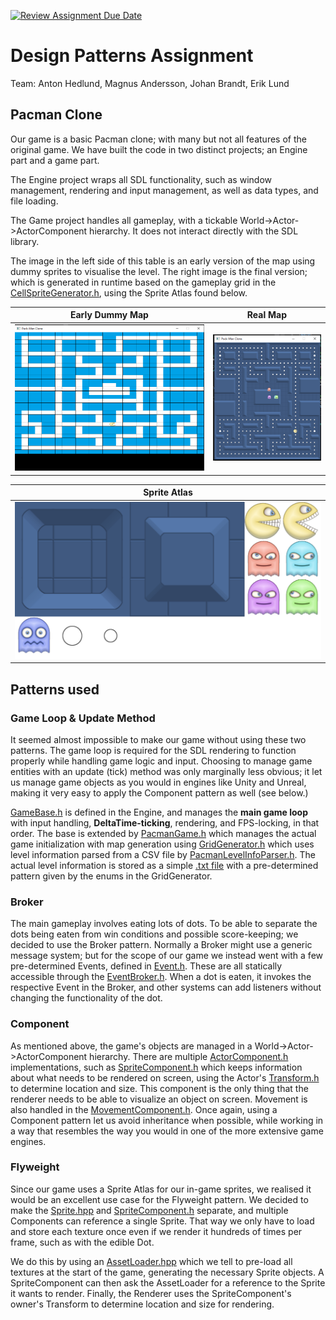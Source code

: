 [![Review Assignment Due Date](https://classroom.github.com/assets/deadline-readme-button-24ddc0f5d75046c5622901739e7c5dd533143b0c8e959d652212380cedb1ea36.svg)](https://classroom.github.com/a/XUCedPox)
# Design Patterns Assignment
Team: Anton Hedlund, Magnus Andersson, Johan Brandt, Erik Lund

## Pacman Clone
Our game is a basic Pacman clone; with many but not all features of the original game. We have built the code in two distinct projects; an Engine part and a game part. 

The Engine project wraps all SDL functionality, such as window management, rendering and input management, as well as data types, and file loading.

The Game project handles all gameplay, with a tickable World->Actor->ActorComponent hierarchy. It does not interact directly with the SDL library.

The image in the left side of this table is an early version of the map using dummy sprites to visualise the level. The right image is the final version; which is generated in runtime based on the gameplay grid in the [CellSpriteGenerator.h](PacmanClone/source/Grid/CellSpriteGenerator.h), using the Sprite Atlas found below.

| Early Dummy Map | Real Map | 
| --- | --- |
| ![Early Dummy Map](Screenshots/DummyMap.png) | ![Real Map](Screenshots/RealMap.png) 

| Sprite Atlas |
| --- | 
| ![Sprite Atlas](Screenshots/SpriteAtlasCropped.png) |



## Patterns used
### Game Loop & Update Method
It seemed almost impossible to make our game without using these two patterns. The game loop is required for the SDL rendering to function properly while handling game logic and input. Choosing to manage game entities with an update (tick) method was only marginally less obvious; it let us manage game objects as you would in engines like Unity and Unreal, making it very easy to apply the Component pattern as well (see below.)

[GameBase.h](/GameEngine/source/Engine/Game/GameBase.h) is defined in the Engine, and manages the **main game loop** with input handling, **DeltaTime-ticking**, rendering, and FPS-locking, in that order. The base is extended by [PacmanGame.h](PacmanClone/source/Game/PacmanGame.h) which manages the actual game initialization with map generation using [GridGenerator.h](PacmanClone/source/Grid/GridGenerator.h) which uses level information parsed from a CSV file by [PacmanLevelInfoParser.h](PacmanClone/source/Game/PacmanLevelInfoParser.h). The actual level information is stored as a simple [.txt file](PacmanClone/MapGenFiles/LevelInfo.txt) with a pre-determined pattern given by the enums in the GridGenerator.

### Broker
The main gameplay involves eating lots of dots. To be able to separate the dots being eaten from win conditions and possible score-keeping; we decided to use the Broker pattern. Normally a Broker might use a generic message system; but for the scope of our game we instead went with a few pre-determined Events, defined in [Event.h](PacmanClone/source/Event/Event.h). These are all statically accessible through the [EventBroker.h](PacmanClone/source/Event/EventBroker.h). When a dot is eaten, it invokes the respective Event in the Broker, and other systems can add listeners without changing the functionality of the dot.

### Component
As mentioned above, the game's objects are managed in a World->Actor->ActorComponent hierarchy. There are multiple [ActorComponent.h](PacmanClone/source/World/Actors/ActorComponent.hpp) implementations, such as [SpriteComponent.h](PacmanClone/source/World/Actors/SpriteComponent.hpp) which keeps information about what needs to be rendered on screen, using the Actor's [Transform.h](GameEngine/source/Data/Transform.hpp) to determine location and size. This component is the only thing that the renderer needs to be able to visualize an object on screen. Movement is also handled in the [MovementComponent.h](PacmanClone/source/Movement/MovementComponent.h). Once again, using a Component pattern let us avoid inheritance when possible, while working in a way that resembles the way you would in one of the more extensive game engines.

### Flyweight
Since our game uses a Sprite Atlas for our in-game sprites, we realised it would be an excellent use case for the Flyweight pattern. We decided to make the [Sprite.hpp](GameEngine/source/Data/Visuals/Sprite.hpp) and [SpriteComponent.h](PacmanClone/source/World/Actors/SpriteComponent.hpp) separate, and multiple Components can reference a single Sprite. That way we only have to load and store each texture once even if we render it hundreds of times per frame, such as with the edible Dot. 

We do this by using an [AssetLoader.hpp](GameEngine/source/Engine/Asset/AssetLoader.hpp) which we tell to pre-load all textures at the start of the game, generating the necessary Sprite objects. A SpriteComponent can then ask the AssetLoader for a reference to the Sprite it wants to render. Finally, the Renderer uses the SpriteComponent's owner's Transform to determine location and size for rendering.
